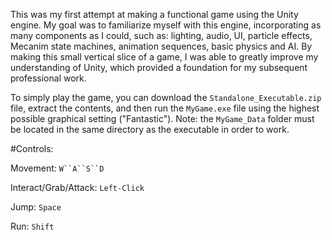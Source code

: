 This was my first attempt at making a functional game using the Unity engine.  My goal was to familiarize myself with this engine, incorporating as many components as I could, such as: lighting, audio, UI, particle effects, Mecanim state machines, animation sequences, basic physics and AI.  By making this small vertical slice of a game, I was able to greatly improve my understanding of Unity, which provided a foundation for my subsequent professional work.

To simply play the game, you can download the `Standalone_Executable.zip` file, extract the contents, and then run the `MyGame.exe` file using the highest possible graphical setting ("Fantastic").  Note: the `MyGame_Data` folder must be located in the same directory as the executable in order to work.

#Controls:

Movement: `W``A``S``D`

Interact/Grab/Attack: `Left-Click`

Jump: `Space`

Run: `Shift`